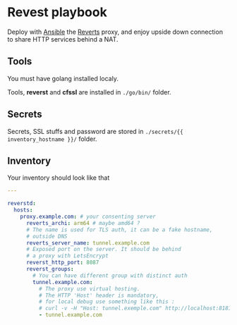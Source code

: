 Revest playbook
===============

Deploy with [Ansible](https://docs.ansible.com/ansible/latest/index.html) the [Reverts](https://github.com/flipt-io/reverst) proxy, and enjoy upside down connection to share HTTP services behind a NAT.

Tools
-----

You must have golang installed localy.

Tools, **reverst** and **cfssl** are installed in `./go/bin/` folder.

Secrets
-------

Secrets, SSL stuffs and password are stored in `./secrets/{{ inventory_hostname }}/` folder.

Inventory
---------

Your inventory should look like that

```yaml
---

reverstd:
  hosts:
    proxy.example.com: # your consenting server
      reverts_archi: arm64 # maybe amd64 ?
      # The name is used for TLS auth, it can be a fake hostname,
      # outside DNS
      reverts_server_name: tunnel.example.com
      # Exposed port on the server. It should be behind
      # a proxy with LetsEncrypt
      reverst_http_port: 8087
      reverst_groups:
        # You can have different group with distinct auth
        tunnel.example.com:
          # The proxy use virtual hosting.
          # The HTTP 'Host' header is mandatory,
          # for local debug use something like this :
          # curl -v -H "Host: tunnel.exemple.com" http://localhost:8181
          - tunnel.example.com
```
